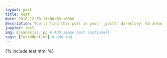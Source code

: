 ```yaml
---
layout: post
title: test
date: 2018-12-30 17:00:00 +0300
description: You’ll find this post in your `_posts` directory. Go ahead and edit it and re-build the site to see your changes. # Add post description (optional)
jupyter: test
img: kjsandkjs2.jpg # Add image post (optional)
tags: [Introduction] # add tag
---
```


{% include test.html %}
